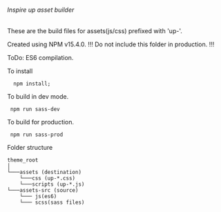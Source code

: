 ###### Inspire up asset builder  ######
These are the build files for assets(js/css) prefixed with 'up-'.

Created using NPM v15.4.0. !!! Do not include this folder in production. !!!

ToDo: ES6 compilation.

To install
```
  npm install;
```

To build in dev mode.
```
 npm run sass-dev
```

To build for production.
```
 npm run sass-prod
```


Folder structure
```
theme_root
│
└───assets (destination)
    └───css (up-*.css)
    └───scripts (up-*.js)
└───assets-src (source)
    └─── js(es6)
    └─── scss(sass files)
```
